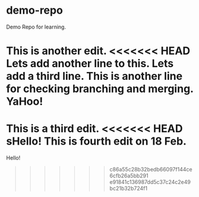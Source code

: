 # demo-repo
Demo Repo for learning.

This is another edit.
<<<<<<< HEAD
Lets add another line to this.
Lets add a third line.
This is another line for checking branching and merging.
YaHoo!
=======

This is a third edit.
<<<<<<< HEAD
sHello!
This is fourth edit on 18 Feb.
=======
Hello!
>>>>>>> c86a55c28b32bedb66097f144ce6cfb26a5bb291
>>>>>>> e91841c136987dd5c37c24c2e49bc21b32b724f1
